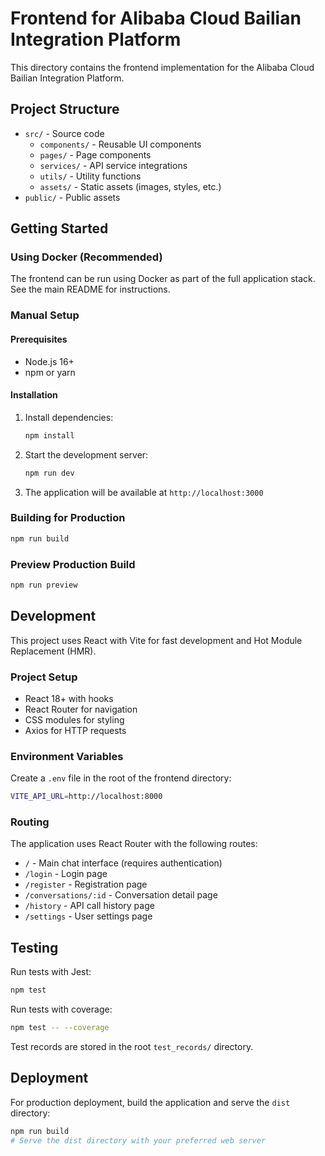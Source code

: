 # Frontend for Alibaba Cloud Bailian Integration Platform

This directory contains the frontend implementation for the Alibaba Cloud Bailian Integration Platform.

## Project Structure

- `src/` - Source code
  - `components/` - Reusable UI components
  - `pages/` - Page components
  - `services/` - API service integrations
  - `utils/` - Utility functions
  - `assets/` - Static assets (images, styles, etc.)
- `public/` - Public assets

## Getting Started

### Using Docker (Recommended)

The frontend can be run using Docker as part of the full application stack. See the main README for instructions.

### Manual Setup

#### Prerequisites

- Node.js 16+
- npm or yarn

#### Installation

1. Install dependencies:
   ```bash
   npm install
   ```

2. Start the development server:
   ```bash
   npm run dev
   ```

3. The application will be available at `http://localhost:3000`

### Building for Production

```bash
npm run build
```

### Preview Production Build

```bash
npm run preview
```

## Development

This project uses React with Vite for fast development and Hot Module Replacement (HMR).

### Project Setup

- React 18+ with hooks
- React Router for navigation
- CSS modules for styling
- Axios for HTTP requests

### Environment Variables

Create a `.env` file in the root of the frontend directory:

```bash
VITE_API_URL=http://localhost:8000
```

### Routing

The application uses React Router with the following routes:

- `/` - Main chat interface (requires authentication)
- `/login` - Login page
- `/register` - Registration page
- `/conversations/:id` - Conversation detail page
- `/history` - API call history page
- `/settings` - User settings page

## Testing

Run tests with Jest:

```bash
npm test
```

Run tests with coverage:

```bash
npm test -- --coverage
```

Test records are stored in the root `test_records/` directory.

## Deployment

For production deployment, build the application and serve the `dist` directory:

```bash
npm run build
# Serve the dist directory with your preferred web server
```